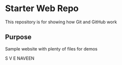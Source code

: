 # Starter Web Repo

This repository is for showing how Git and GitHub work

## Purpose

Sample website with plenty of files for demos

S V E NAVEEN